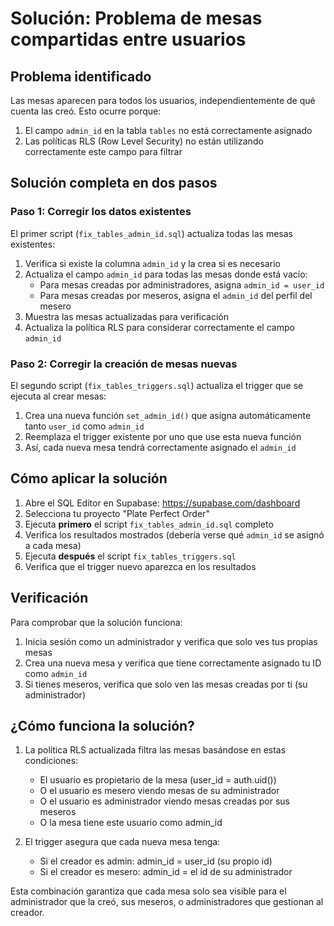 # Solución: Problema de mesas compartidas entre usuarios

## Problema identificado
Las mesas aparecen para todos los usuarios, independientemente de qué cuenta las creó. Esto ocurre porque:

1. El campo `admin_id` en la tabla `tables` no está correctamente asignado
2. Las políticas RLS (Row Level Security) no están utilizando correctamente este campo para filtrar

## Solución completa en dos pasos

### Paso 1: Corregir los datos existentes
El primer script (`fix_tables_admin_id.sql`) actualiza todas las mesas existentes:

1. Verifica si existe la columna `admin_id` y la crea si es necesario
2. Actualiza el campo `admin_id` para todas las mesas donde está vacío:
   - Para mesas creadas por administradores, asigna `admin_id = user_id`
   - Para mesas creadas por meseros, asigna el `admin_id` del perfil del mesero
3. Muestra las mesas actualizadas para verificación
4. Actualiza la política RLS para considerar correctamente el campo `admin_id`

### Paso 2: Corregir la creación de mesas nuevas
El segundo script (`fix_tables_triggers.sql`) actualiza el trigger que se ejecuta al crear mesas:

1. Crea una nueva función `set_admin_id()` que asigna automáticamente tanto `user_id` como `admin_id`
2. Reemplaza el trigger existente por uno que use esta nueva función
3. Así, cada nueva mesa tendrá correctamente asignado el `admin_id`

## Cómo aplicar la solución

1. Abre el SQL Editor en Supabase: https://supabase.com/dashboard
2. Selecciona tu proyecto "Plate Perfect Order"
3. Ejecuta **primero** el script `fix_tables_admin_id.sql` completo
4. Verifica los resultados mostrados (debería verse qué `admin_id` se asignó a cada mesa)
5. Ejecuta **después** el script `fix_tables_triggers.sql`
6. Verifica que el trigger nuevo aparezca en los resultados

## Verificación
Para comprobar que la solución funciona:

1. Inicia sesión como un administrador y verifica que solo ves tus propias mesas
2. Crea una nueva mesa y verifica que tiene correctamente asignado tu ID como `admin_id`
3. Si tienes meseros, verifica que solo ven las mesas creadas por ti (su administrador)

## ¿Cómo funciona la solución?

1. La política RLS actualizada filtra las mesas basándose en estas condiciones:
   - El usuario es propietario de la mesa (user_id = auth.uid())
   - O el usuario es mesero viendo mesas de su administrador
   - O el usuario es administrador viendo mesas creadas por sus meseros
   - O la mesa tiene este usuario como admin_id

2. El trigger asegura que cada nueva mesa tenga:
   - Si el creador es admin: admin_id = user_id (su propio id)
   - Si el creador es mesero: admin_id = el id de su administrador

Esta combinación garantiza que cada mesa solo sea visible para el administrador que la creó, sus meseros, o administradores que gestionan al creador. 